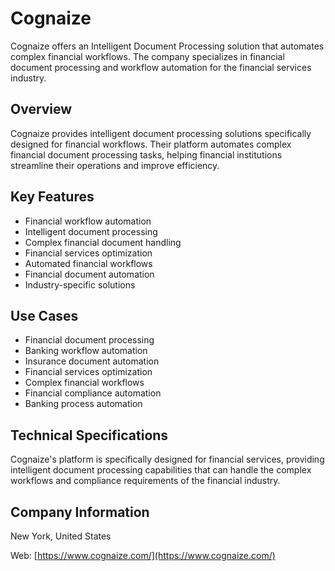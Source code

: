# Cognaize

Cognaize offers an Intelligent Document Processing solution that automates complex financial workflows. The company specializes in financial document processing and workflow automation for the financial services industry.

## Overview

Cognaize provides intelligent document processing solutions specifically designed for financial workflows. Their platform automates complex financial document processing tasks, helping financial institutions streamline their operations and improve efficiency.

## Key Features

- Financial workflow automation
- Intelligent document processing
- Complex financial document handling
- Financial services optimization
- Automated financial workflows
- Financial document automation
- Industry-specific solutions

## Use Cases

- Financial document processing
- Banking workflow automation
- Insurance document automation
- Financial services optimization
- Complex financial workflows
- Financial compliance automation
- Banking process automation

## Technical Specifications

Cognaize's platform is specifically designed for financial services, providing intelligent document processing capabilities that can handle the complex workflows and compliance requirements of the financial industry.

## Company Information

New York, United States

Web: [https://www.cognaize.com/](https://www.cognaize.com/) 